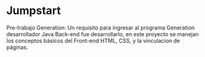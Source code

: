 # Jumpstart

Pre-trabajo Generation: Un requisito para ingresar al programa Generation desarrollador Java Back-end fue desarrollarlo, en este proyecto se manejan los conceptos básicos del Front-end HTML, CSS, y la vinculacion de páginas.

